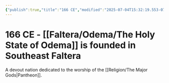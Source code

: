```yaml
---
{"publish":true,"title":"166 CE","modified":"2025-07-04T15:32:19.553-07:00","cssclasses":""}
---
```


# 166 CE - [[Faltera/Odema/The Holy State of Odema]] is founded in Southeast Faltera

A devout nation dedicated to the worship of the [[Religion/The Major Gods\|Pantheon]].
